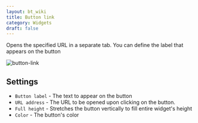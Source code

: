 ```yaml
---
layout: bt_wiki
title: Button link
category: Widgets
draft: false
---
```

Opens the specified URL in a separate tab. You can define the label that appears on the button

![button-link]( /images/ui/widgets/button-link.png )


## Settings

* `Button label` - The text to appear on the button
* `URL address` - The URL to be opened upon clicking on the button.
* `Full height` - Stretches the button vertically to fill entire widget's height
* `Color` - The button's color
